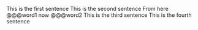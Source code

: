 This is the first sentence
This is the second sentence
From here @@@word1 now @@@word2
This is the third sentence
This is the fourth sentence
